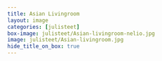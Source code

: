 ```yaml
---
title: Asian Livingroom
layout: image
categories: [julisteet]
box-image: julisteet/Asian-livingroom-nelio.jpg
image: julisteet/Asian-livingroom.jpg
hide_title_on_box: true
---
```

